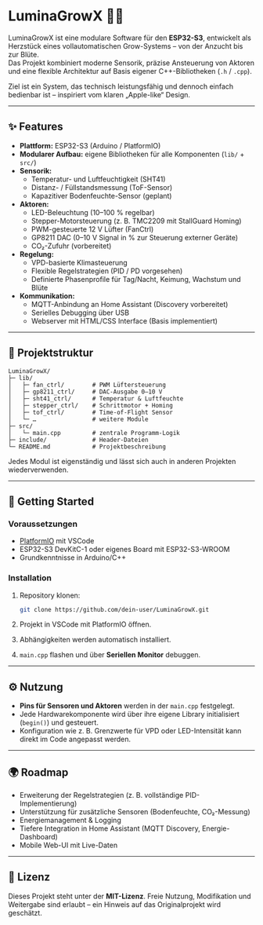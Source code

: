# LuminaGrowX 🌱✨

LuminaGrowX ist eine modulare Software für den **ESP32-S3**, entwickelt als Herzstück eines vollautomatischen Grow-Systems – von der Anzucht bis zur Blüte.  
Das Projekt kombiniert moderne Sensorik, präzise Ansteuerung von Aktoren und eine flexible Architektur auf Basis eigener C++-Bibliotheken (`.h` / `.cpp`).  

Ziel ist ein System, das technisch leistungsfähig und dennoch einfach bedienbar ist – inspiriert vom klaren „Apple-like“ Design.

---

## ✨ Features

- **Plattform:** ESP32-S3 (Arduino / PlatformIO)
- **Modularer Aufbau:** eigene Bibliotheken für alle Komponenten (`lib/` + `src/`)
- **Sensorik:**  
  - Temperatur- und Luftfeuchtigkeit (SHT41)  
  - Distanz- / Füllstandsmessung (ToF-Sensor)  
  - Kapazitiver Bodenfeuchte-Sensor (geplant)  
- **Aktoren:**  
  - LED-Beleuchtung (10–100 % regelbar)  
  - Stepper-Motorsteuerung (z. B. TMC2209 mit StallGuard Homing)  
  - PWM-gesteuerte 12 V Lüfter (FanCtrl)  
  - GP8211 DAC (0–10 V Signal in % zur Steuerung externer Geräte)  
  - CO₂-Zufuhr (vorbereitet)  
- **Regelung:**  
  - VPD-basierte Klimasteuerung  
  - Flexible Regelstrategien (PID / PD vorgesehen)  
  - Definierte Phasenprofile für Tag/Nacht, Keimung, Wachstum und Blüte  
- **Kommunikation:**  
  - MQTT-Anbindung an Home Assistant (Discovery vorbereitet)  
  - Serielles Debugging über USB  
  - Webserver mit HTML/CSS Interface (Basis implementiert)  

---

## 📂 Projektstruktur

```plaintext
LuminaGrowX/
├─ lib/
│   ├─ fan_ctrl/        # PWM Lüftersteuerung
│   ├─ gp8211_ctrl/     # DAC-Ausgabe 0–10 V
│   ├─ sht41_ctrl/      # Temperatur & Luftfeuchte
│   ├─ stepper_ctrl/    # Schrittmotor + Homing
│   ├─ tof_ctrl/        # Time-of-Flight Sensor
│   └─ …                # weitere Module
├─ src/
│   └─ main.cpp         # zentrale Programm-Logik
├─ include/             # Header-Dateien
└─ README.md            # Projektbeschreibung
````

Jedes Modul ist eigenständig und lässt sich auch in anderen Projekten wiederverwenden.

---

## 🚀 Getting Started

### Voraussetzungen

* [PlatformIO](https://platformio.org/) mit VSCode
* ESP32-S3 DevKitC-1 oder eigenes Board mit ESP32-S3-WROOM
* Grundkenntnisse in Arduino/C++

### Installation

1. Repository klonen:

   ```bash
   git clone https://github.com/dein-user/LuminaGrowX.git
   ```
2. Projekt in VSCode mit PlatformIO öffnen.
3. Abhängigkeiten werden automatisch installiert.
4. `main.cpp` flashen und über **Seriellen Monitor** debuggen.

---

## ⚙️ Nutzung

* **Pins für Sensoren und Aktoren** werden in der `main.cpp` festgelegt.
* Jede Hardwarekomponente wird über ihre eigene Library initialisiert (`begin()`) und gesteuert.
* Konfiguration wie z. B. Grenzwerte für VPD oder LED-Intensität kann direkt im Code angepasst werden.

---

## 🌍 Roadmap

* Erweiterung der Regelstrategien (z. B. vollständige PID-Implementierung)
* Unterstützung für zusätzliche Sensoren (Bodenfeuchte, CO₂-Messung)
* Energiemanagement & Logging
* Tiefere Integration in Home Assistant (MQTT Discovery, Energie-Dashboard)
* Mobile Web-UI mit Live-Daten

---

## 📜 Lizenz

Dieses Projekt steht unter der **MIT-Lizenz**.
Freie Nutzung, Modifikation und Weitergabe sind erlaubt – ein Hinweis auf das Originalprojekt wird geschätzt.